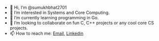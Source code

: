 - 👋 Hi, I’m @sumukhbhat2701
- 👀 I’m interested in Systems and Core Computing.
- 🌱 I’m currently learning programming in Go.
- 💞️ I’m looking to collaborate on fun C, C++ projects or any cool core CS projects.
- 📫 How to reach me: [Email](sumukhbhatbhat2701@gmail.com), [Linkedin](https://www.linkedin.com/in/sumukh-bhat-60b4431b2/)

<!---
sumukhbhat2701/sumukhbhat2701 is a ✨ special ✨ repository because its `README.md` (this file) appears on your GitHub profile.
You can click the Preview link to take a look at your changes.
--->
